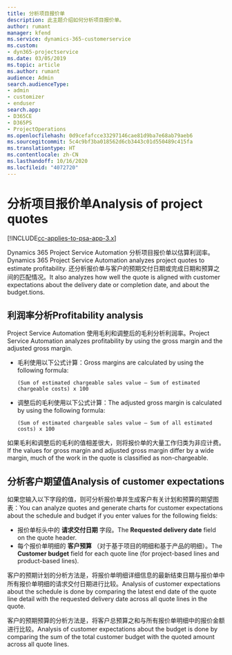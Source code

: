 ```yaml
---
title: 分析项目报价单
description: 此主题介绍如何分析项目报价单。
author: rumant
manager: kfend
ms.service: dynamics-365-customerservice
ms.custom:
- dyn365-projectservice
ms.date: 03/05/2019
ms.topic: article
ms.author: rumant
audience: Admin
search.audienceType:
- admin
- customizer
- enduser
search.app:
- D365CE
- D365PS
- ProjectOperations
ms.openlocfilehash: 0d9cefafcce33297146cae81d9ba7e68ab79aeb6
ms.sourcegitcommit: 5c4c9bf3ba018562d6cb3443c01d550489c415fa
ms.translationtype: HT
ms.contentlocale: zh-CN
ms.lasthandoff: 10/16/2020
ms.locfileid: "4072720"
---
```

# <a name="analysis-of-project-quotes"></a><span data-ttu-id="52277-103">分析项目报价单</span><span class="sxs-lookup"><span data-stu-id="52277-103">Analysis of project quotes</span></span>

[!INCLUDE[cc-applies-to-psa-app-3.x](../includes/cc-applies-to-psa-app-3x.md)]

<span data-ttu-id="52277-104">Dynamics 365 Project Service Automation 分析项目报价单以估算利润率。</span><span class="sxs-lookup"><span data-stu-id="52277-104">Dynamics 365 Project Service Automation analyzes project quotes to estimate profitability.</span></span> <span data-ttu-id="52277-105">还分析报价单与客户的预期交付日期或完成日期和预算之间的匹配情况。</span><span class="sxs-lookup"><span data-stu-id="52277-105">It also analyzes how well the quote is aligned with customer expectations about the delivery date or completion date, and about the budget.tions.</span></span>

## <a name="profitability-analysis"></a><span data-ttu-id="52277-106">利润率分析</span><span class="sxs-lookup"><span data-stu-id="52277-106">Profitability analysis</span></span>

<span data-ttu-id="52277-107">Project Service Automation 使用毛利和调整后的毛利分析利润率。</span><span class="sxs-lookup"><span data-stu-id="52277-107">Project Service Automation analyzes profitability by using the gross margin and the adjusted gross margin.</span></span>

- <span data-ttu-id="52277-108">毛利使用以下公式计算：</span><span class="sxs-lookup"><span data-stu-id="52277-108">Gross margins are calculated by using the following formula:</span></span>

  `
    (Sum of estimated chargeable sales value – Sum of estimated chargeable costs) x 100
  `
- <span data-ttu-id="52277-109">调整后的毛利使用以下公式计算：</span><span class="sxs-lookup"><span data-stu-id="52277-109">The adjusted gross margin is calculated by using the following formula:</span></span>

  `
    (Sum of estimated chargeable sales value – Sum of all estimated costs) x 100
  `

<span data-ttu-id="52277-110">如果毛利和调整后的毛利的值相差很大，则将报价单的大量工作归类为非应计费。</span><span class="sxs-lookup"><span data-stu-id="52277-110">If the values for gross margin and adjusted gross margin differ by a wide margin, much of the work in the quote is classified as non-chargeable.</span></span>

## <a name="analysis-of-customer-expectations"></a><span data-ttu-id="52277-111">分析客户期望值</span><span class="sxs-lookup"><span data-stu-id="52277-111">Analysis of customer expectations</span></span>

<span data-ttu-id="52277-112">如果您输入以下字段的值，则可分析报价单并生成客户有关计划和预算的期望图表：</span><span class="sxs-lookup"><span data-stu-id="52277-112">You can analyze quotes and generate charts for customer expectations about the schedule and budget if you enter values for the following fields:</span></span>

- <span data-ttu-id="52277-113">报价单标头中的 **请求交付日期** 字段。</span><span class="sxs-lookup"><span data-stu-id="52277-113">The **Requested delivery date** field on the quote header.</span></span>
- <span data-ttu-id="52277-114">每个报价单明细的 **客户预算** （对于基于项目的明细和基于产品的明细）。</span><span class="sxs-lookup"><span data-stu-id="52277-114">The **Customer budget** field for each quote line (for project-based lines and product-based lines).</span></span>

<span data-ttu-id="52277-115">客户的预期计划的分析方法是，将报价单明细详细信息的最新结束日期与报价单中所有报价单明细的请求交付日期进行比较。</span><span class="sxs-lookup"><span data-stu-id="52277-115">Analysis of customer expectations about the schedule is done by comparing the latest end date of the quote line detail with the requested delivery date across all quote lines in the quote.</span></span>

<span data-ttu-id="52277-116">客户的预期预算的分析方法是，将客户总预算之和与所有报价单明细中的报价金额进行比较。</span><span class="sxs-lookup"><span data-stu-id="52277-116">Analysis of customer expectations about the budget is done by comparing the sum of the total customer budget with the quoted amount across all quote lines.</span></span>
